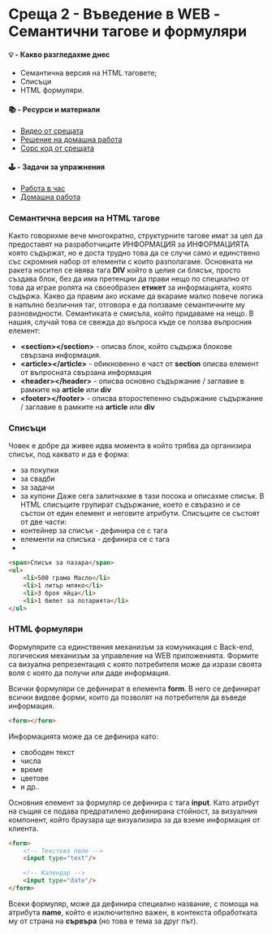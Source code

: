 # Среща 2 - Въведение в WEB - Семантични тагове и формуляри

#### 💡 - Какво разгледахме днес
- Семантична версия на HTML таговете;
- Списъци
- HTML формуляри.

 #### 📚 - Ресурси и материали
- [Видео от срещата](https://www.youtube.com/watch?v=bwS6TKElSMU&list=PLyZOguednhL5s3LH63o1q8CHhfNk4kvf1&index=3)
- [Решение на домашна работа](./source/homework-solution)
- [Сорс код от срещата](./source/work-in-class-solution)

 #### 🕹️ - Задачи за упражнения
- [Работа в час](./cw/README.md)
- [Домашна работа](./hw/README.md)

### **Семантична версия на HTML тагове**
Както говорихме вече многократно, структурните тагове имат за цел да предоставят на разработчиците ИНФОРМАЦИЯ за ИНФОРМАЦИЯТА която съдържат, но е доста трудно това да се случи само и единствено със скромния набор от елементи с които разполагаме. Основната ни ракета носител се явява тага **DIV** който в целия си блясък, просто създава блок, без да има претенции да прави нещо по специално от това да играе ролята на своеобразен **етикет** за информацията, която съдържа. 
Какво да правим ако искаме да вкараме малко повече логика в напълно безличния таг, отговора е да ползваме семантичните му разновидности. Семантиката е смисъла, който придаваме на нещо. В нашия, случай това се свежда до въпроса къде се ползва въпросния елемент:
- **\<section\>\<\/section\>** - описва блок, който съдържа блокове свързана информация.
- **\<article\>\<\/article\>** - обикновенно е част от **section** описва елемент от въпросната свързана информация
- **\<header\>\<\/header\>** - описва основно съдържание / заглавие в рамките на **article** или **div**
- **\<footer\>\<\/footer\>** - описва второстепенно съдържание съдържание / заглавие в рамките на **article** или **div**

### **Списъци**
Човек е добре да живее идва момента в който трябва да организира списък, под каквато и да е форма:
- за покупки
- за свадби 
- за задачи
- за купони
Даже сега залитнахме в тази посока и описахме списък. В HTML списъците групират съдържание, което е свъразно и се състои от един елемент и неговите атрибути. Списъците се състоят от две части:
- контейнер за списък - дефинира се с тага <ul></ul>
- елементи на списъка - дефинира се с тага <li></li>

```html
<span>Списък за пазара</span>
<ul>
    <li>500 грама Масло</li>
    <li>1 литър мляко</li>
    <li>3 броя яйца</li>
    <li>1 билет за лотарията</li>
</ul>
```

### **HTML формуляри**
Формулярите са единствения механизъм за комуникация с Back-end, логическия механизъм за управление на WEB приложенията. Формите са визуална репрезентация с която потребителя може да изрази своята воля с която да получи или даде информация. 

Всички формуляри се дефинират в елемента **form**. В него се дефинират всички видове форми, които да позволят на потребителя да въведе информация. 

```html
<form></form>
```

Информацията може да се дефинира като:
- свободен текст
- числа
- време
- цветове
- и др.. 

Основния елемент за формуляр се дефинира с тага **input**. Като атрибут на същия се подава предратилено дефинирана стойност, за визуалния компонент, който браузара ще визуализира за да вземе информация от клиента.

```html
<form>
    <!-- Текстово поле -->
    <input type="text"/>

    <!-- Календар -->
    <input type="date"/>
</form>
```

Всеки формуляр, може да дефинира специално название, с помоща на атрибута **name**, който е изключително важен, в контекста обработката му от страна на **сървъра** (но това е тема за друг път).